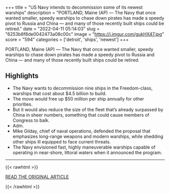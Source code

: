 +++
title = "US Navy intends to decommission some of its newest warships"
description = "PORTLAND, Maine (AP) — The Navy that once wanted smaller, speedy warships to chase down pirates has made a speedy pivot to Russia and China — and many of those recently built ships could be retired."
date = "2022-04-11 05:14:03"
slug = "6253b8f8de0042473a08c00c"
image = "https://i.imgur.com/gukHX47.jpg"
score = "594"
categories = ['detroit', 'ships', 'newest']
+++

PORTLAND, Maine (AP) — The Navy that once wanted smaller, speedy warships to chase down pirates has made a speedy pivot to Russia and China — and many of those recently built ships could be retired.

## Highlights

- The Navy wants to decommission nine ships in the Freedom-class, warships that cost about $4.5 billion to build.
- The move would free up $50 million per ship annually for other priorities.
- But it would also reduce the size of the fleet that’s already surpassed by China in sheer numbers, something that could cause members of Congress to balk.
- Adm.
- Mike Gilday, chief of naval operations, defended the proposal that emphasizes long-range weapons and modern warships, while shedding other ships ill equipped to face current threats.
- The Navy envisioned fast, highly maneuverable warships capable of operating in near-shore, littoral waters when it announced the program.

---

{{< rawhtml >}}
  <p class="article-category">
    <a target="_blank" href="https://apnews.com/article/russia-ukraine-business-us-navy-china-congress-6697d9c7cbc047de99e225d379256e44">READ THE ORIGINAL ARTICLE</a>
  </p>
{{< /rawhtml >}}
